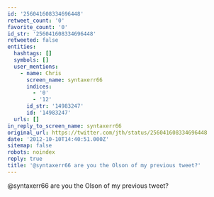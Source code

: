 ```yaml
---
id: '256041608334696448'
retweet_count: '0'
favorite_count: '0'
id_str: '256041608334696448'
retweeted: false
entities:
  hashtags: []
  symbols: []
  user_mentions:
    - name: Chris
      screen_name: syntaxerr66
      indices:
        - '0'
        - '12'
      id_str: '14983247'
      id: '14983247'
  urls: []
in_reply_to_screen_name: syntaxerr66
original_url: https://twitter.com/jth/status/256041608334696448
date: '2012-10-10T14:40:51.000Z'
sitemap: false
robots: noindex
reply: true
title: '@syntaxerr66 are you the Olson of my previous tweet?'
---
```


@syntaxerr66 are you the Olson of my previous tweet?